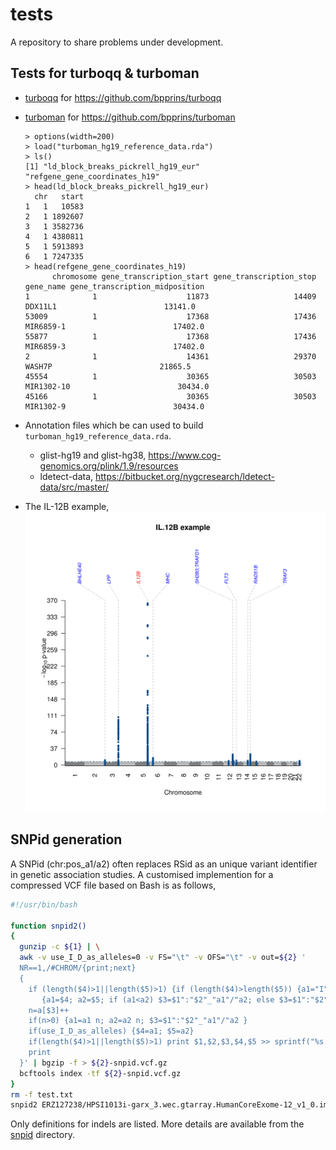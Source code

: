 # tests

A repository to share problems under development.

## Tests for turboqq & turboman

* [turboqq](https://github.com/jinghuazhao/tests/tree/main/turboqq) for <https://github.com/bpprins/turboqq>
* [turboman](https://github.com/jinghuazhao/tests/tree/main/turboman) for <https://github.com/bpprins/turboman>
    ```
    > options(width=200)
    > load("turboman_hg19_reference_data.rda")
    > ls()
    [1] "ld_block_breaks_pickrell_hg19_eur" "refgene_gene_coordinates_h19"
    > head(ld_block_breaks_pickrell_hg19_eur)
      chr   start
    1   1   10583
    2   1 1892607
    3   1 3582736
    4   1 4380811
    5   1 5913893
    6   1 7247335
    > head(refgene_gene_coordinates_h19)
          chromosome gene_transcription_start gene_transcription_stop  gene_name gene_transcription_midposition
    1              1                    11873                   14409    DDX11L1                        13141.0
    53009          1                    17368                   17436  MIR6859-1                        17402.0
    55877          1                    17368                   17436  MIR6859-3                        17402.0
    2              1                    14361                   29370     WASH7P                        21865.5
    45554          1                    30365                   30503 MIR1302-10                        30434.0
    45166          1                    30365                   30503  MIR1302-9                        30434.0
    ```
* Annotation files which be can used to build `turboman_hg19_reference_data.rda`.
  - glist-hg19 and glist-hg38, <https://www.cog-genomics.org/plink/1.9/resources>
  - ldetect-data, <https://bitbucket.org/nygcresearch/ldetect-data/src/master/>

* The IL-12B example, ![turboman/IL.12B.png](turboman/IL.12B.png)

## SNPid generation

A SNPid (chr:pos_a1/a2) often replaces RSid as an unique variant identifier in genetic association studies. A customised implemention for a compressed VCF file based on Bash is as follows,

```bash
#!/usr/bin/bash

function snpid2()
{
  gunzip -c ${1} | \
  awk -v use_I_D_as_alleles=0 -v FS="\t" -v OFS="\t" -v out=${2} '
  NR==1,/#CHROM/{print;next}
  {
    if (length($4)>1||length($5)>1) {if (length($4)>length($5)) {a1="I"; a2="D"} else {a1="D"; a2="I"}; $3=$1":"$2"_D/I"} else
       {a1=$4; a2=$5; if (a1<a2) $3=$1":"$2"_"a1"/"a2; else $3=$1":"$2"_"a2"/"a1}
    n=a[$3]++
    if(n>0) {a1=a1 n; a2=a2 n; $3=$1":"$2"_"a1"/"a2 }
    if(use_I_D_as_alleles) {$4=a1; $5=a2}
    if(length($4)>1||length($5)>1) print $1,$2,$3,$4,$5 >> sprintf("%s.txt",out)
    print
  }' | bgzip -f > ${2}-snpid.vcf.gz
  bcftools index -tf ${2}-snpid.vcf.gz
}
rm -f test.txt
snpid2 ERZ127238/HPSI1013i-garx_3.wec.gtarray.HumanCoreExome-12_v1_0.imputed_phased.20150604.genotypes.vcf.gz test
```

Only definitions for indels are listed. More details are available from the [snpid](https://github.com/jinghuazhao/tests/tree/main/snpid) directory.
